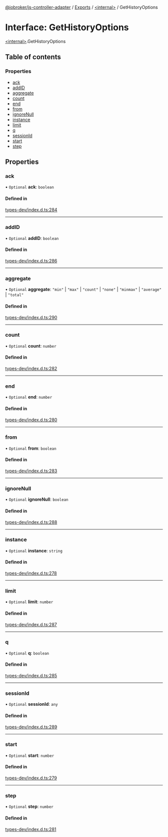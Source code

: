 [@iobroker/js-controller-adapter](../README.md) / [Exports](../modules.md) / [\<internal\>](../modules/internal_.md) / GetHistoryOptions

# Interface: GetHistoryOptions

[\<internal\>](../modules/internal_.md).GetHistoryOptions

## Table of contents

### Properties

- [ack](internal_.GetHistoryOptions.md#ack)
- [addID](internal_.GetHistoryOptions.md#addid)
- [aggregate](internal_.GetHistoryOptions.md#aggregate)
- [count](internal_.GetHistoryOptions.md#count)
- [end](internal_.GetHistoryOptions.md#end)
- [from](internal_.GetHistoryOptions.md#from)
- [ignoreNull](internal_.GetHistoryOptions.md#ignorenull)
- [instance](internal_.GetHistoryOptions.md#instance)
- [limit](internal_.GetHistoryOptions.md#limit)
- [q](internal_.GetHistoryOptions.md#q)
- [sessionId](internal_.GetHistoryOptions.md#sessionid)
- [start](internal_.GetHistoryOptions.md#start)
- [step](internal_.GetHistoryOptions.md#step)

## Properties

### ack

• `Optional` **ack**: `boolean`

#### Defined in

[types-dev/index.d.ts:284](https://github.com/ioBroker/ioBroker.js-controller/blob/9b71d3242/packages/types-dev/index.d.ts#L284)

___

### addID

• `Optional` **addID**: `boolean`

#### Defined in

[types-dev/index.d.ts:286](https://github.com/ioBroker/ioBroker.js-controller/blob/9b71d3242/packages/types-dev/index.d.ts#L286)

___

### aggregate

• `Optional` **aggregate**: ``"min"`` \| ``"max"`` \| ``"count"`` \| ``"none"`` \| ``"minmax"`` \| ``"average"`` \| ``"total"``

#### Defined in

[types-dev/index.d.ts:290](https://github.com/ioBroker/ioBroker.js-controller/blob/9b71d3242/packages/types-dev/index.d.ts#L290)

___

### count

• `Optional` **count**: `number`

#### Defined in

[types-dev/index.d.ts:282](https://github.com/ioBroker/ioBroker.js-controller/blob/9b71d3242/packages/types-dev/index.d.ts#L282)

___

### end

• `Optional` **end**: `number`

#### Defined in

[types-dev/index.d.ts:280](https://github.com/ioBroker/ioBroker.js-controller/blob/9b71d3242/packages/types-dev/index.d.ts#L280)

___

### from

• `Optional` **from**: `boolean`

#### Defined in

[types-dev/index.d.ts:283](https://github.com/ioBroker/ioBroker.js-controller/blob/9b71d3242/packages/types-dev/index.d.ts#L283)

___

### ignoreNull

• `Optional` **ignoreNull**: `boolean`

#### Defined in

[types-dev/index.d.ts:288](https://github.com/ioBroker/ioBroker.js-controller/blob/9b71d3242/packages/types-dev/index.d.ts#L288)

___

### instance

• `Optional` **instance**: `string`

#### Defined in

[types-dev/index.d.ts:278](https://github.com/ioBroker/ioBroker.js-controller/blob/9b71d3242/packages/types-dev/index.d.ts#L278)

___

### limit

• `Optional` **limit**: `number`

#### Defined in

[types-dev/index.d.ts:287](https://github.com/ioBroker/ioBroker.js-controller/blob/9b71d3242/packages/types-dev/index.d.ts#L287)

___

### q

• `Optional` **q**: `boolean`

#### Defined in

[types-dev/index.d.ts:285](https://github.com/ioBroker/ioBroker.js-controller/blob/9b71d3242/packages/types-dev/index.d.ts#L285)

___

### sessionId

• `Optional` **sessionId**: `any`

#### Defined in

[types-dev/index.d.ts:289](https://github.com/ioBroker/ioBroker.js-controller/blob/9b71d3242/packages/types-dev/index.d.ts#L289)

___

### start

• `Optional` **start**: `number`

#### Defined in

[types-dev/index.d.ts:279](https://github.com/ioBroker/ioBroker.js-controller/blob/9b71d3242/packages/types-dev/index.d.ts#L279)

___

### step

• `Optional` **step**: `number`

#### Defined in

[types-dev/index.d.ts:281](https://github.com/ioBroker/ioBroker.js-controller/blob/9b71d3242/packages/types-dev/index.d.ts#L281)
